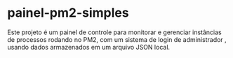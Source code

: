 # painel-pm2-simples
Este projeto é um painel de controle para monitorar e gerenciar instâncias de processos rodando no PM2, com um sistema de login de administrador , usando dados armazenados em um arquivo JSON local.

